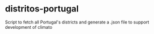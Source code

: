 # distritos-portugal
Script to fetch all Portugal's districts and generate a .json file to support development of climato
